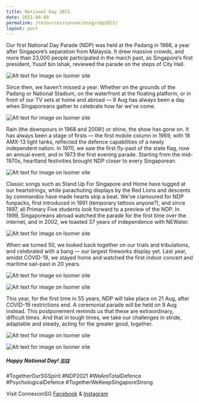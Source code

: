 ```yaml
---
title: National Day 2021
date: 2021-08-09
permalink: /resources/connexionsg/ndp2021/
layout: post
---
```

Our first National Day Parade (NDP) was held at the Padang in 1966, a year after Singapore’s separation from Malaysia. It drew massive crowds, and more than 23,000 people participated in the march past, as Singapore’s first president, Yusof bin Ishak, reviewed the parade on the steps of City Hall.

![Alt text for image on Isomer site](/images/ndp2021_1.jpeg)

Since then, we haven’t missed a year. Whether on the grounds of the Padang or National Stadium, on the waterfront at the floating platform, or in front of our TV sets at home and abroad — 9 Aug has always been a day when Singaporeans gather to celebrate how far we’ve come.

![Alt text for image on Isomer site](/images/ndp2021_2.jpeg)

Rain (the downpours in 1968 and 2008!) or shine, the show has gone on. It has always been a stage of firsts — the first mobile column in 1969, with 18 AMX-13 light tanks, reflected the defence capabilities of a newly independent nation. In 1970, we saw the first fly-past of the state flag, now an annual event, and in 1973 the first evening parade. Starting from the mid-1970s, heartland festivities brought NDP closer to every Singaporean. 

![Alt text for image on Isomer site](/images/ndp2021_3.jpeg)

Classic songs such as Stand Up For Singapore and Home have tugged at our heartstrings, while parachuting displays by the Red Lions and descents by commandos have made hearts skip a beat. We’ve clamoured for NDP funpacks, first introduced in 1991 (temporary tattoos anyone?), and since 1997, all Primary Five students look forward to a preview of the NDP. In 1999, Singaporeans abroad watched the parade for the first time over the internet, and in 2002, we toasted 37 years of independence with NEWater. 

![Alt text for image on Isomer site](/images/ndp2021_4.jpeg)

When we turned 50, we looked back together on our trials and tribulations, and celebrated with a bang — our largest fireworks display yet. Last year, amidst COVID-19, we stayed home and watched the first indoor concert and maritime sail-past in 20 years.

![Alt text for image on Isomer site](/images/ndp2021_5.jpeg)

![Alt text for image on Isomer site](/images/ndp2021_6.jpeg)

This year, for the first time in 55 years, NDP will take place on 21 Aug, after COVID-19 restrictions end. A ceremonial parade will be held on 9 Aug instead. This postponement reminds us that these are extraordinary, difficult times. And that in tough times, we take our challenges in stride, adaptable and steady, acting for the greater good, together.

![Alt text for image on Isomer site](/images/ndp2021_7.jpeg)

![Alt text for image on Isomer site](/images/ndp2021_8.jpeg)

##### Happy National Day! 🇸🇬
#TogetherOurSGSpirit #NDP2021 #WeAreTotalDefence #PsychologicalDefence #TogetherWeKeepSingaporeStrong

Visit ConnexionSG [Facebook](https://www.facebook.com/ConnexionSG) & [Instagram](https://www.instagram.com/connexionsg/)